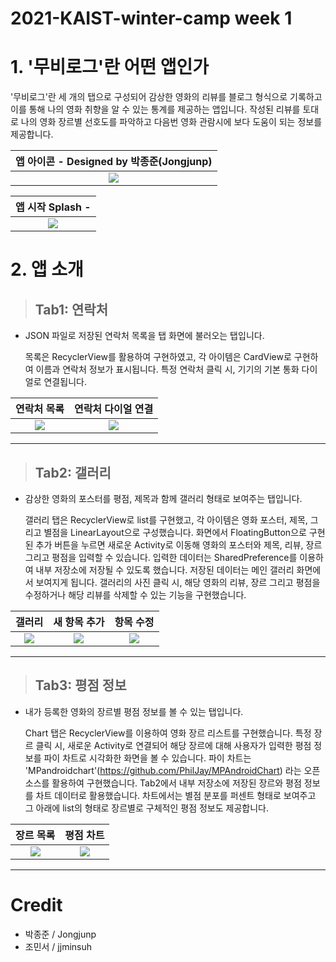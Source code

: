 # 2021-KAIST-winter-camp week 1

# 1. '무비로그'란 어떤 앱인가
 '무비로그'란 세 개의 탭으로 구성되어 감상한 영화의 리뷰를 블로그 형식으로 기록하고 이를 통해 나의 영화 취향을 알 수 있는 통계를 제공하는 앱입니다. 작성된 리뷰를 토대로 나의 영화 장르별 선호도를 파악하고 다음번 영화 관람시에 보다 도움이 되는 정보를 제공합니다.

|앱 아이콘 - Designed by 박종준(Jongjunp)|
|:-:|
|![](https://github.com/Jongjunp/2021-KAIST-winter-camp/blob/main/Camera%20Roll/Screenshot_20220104-140801_One%20UI%20Home1.jpg)|



|앱 시작 Splash - |
|:-:|
|![](https://github.com/Jongjunp/2021-KAIST-winter-camp/blob/main/Camera%20Roll/Screenshot_20220104-140752.jpg)|
 
# 2. 앱 소개
 > ## Tab1: 연락처
   - JSON 파일로 저장된 연락처 목록을 탭 화면에 불러오는 탭입니다. 
     
     
     
     목록은 RecyclerView를 활용하여 구현하였고, 각 아이템은 CardView로 구현하여 이름과 연락처 정보가 표시됩니다. 특정 연락처 클릭 시, 기기의 기본 통화 다이얼로 연결됩니다. 

   |연락처 목록|연락처 다이얼 연결|
   |:-:|:-:|
   |![](https://github.com/Jongjunp/2021-KAIST-winter-camp/blob/main/Camera%20Roll/Screenshots/Screenshot_20220104-122426.jpg)|![](https://github.com/Jongjunp/2021-KAIST-winter-camp/blob/main/Camera%20Roll/Screenshots/Screenshot_20220104-122452_Phone.jpg)|
 
  ---------------------------
 > ## Tab2: 갤러리
  - 감상한 영화의 포스터를 평점, 제목과 함께 갤러리 형태로 보여주는 탭입니다.
  
  
  
    갤러리 탭은 RecyclerView로 list를 구현했고, 각 아이템은 영화 포스터, 제목, 그리고 별점을 LinearLayout으로 구성했습니다. 화면에서 FloatingButton으로 구현된 추가 버튼을 누르면 새로운 Activity로 이동해 영화의 포스터와 제목, 리뷰, 장르 그리고 평점을 입력할 수 있습니다. 입력한 데이터는 SharedPreference를 이용하여 내부 저장소에 저장될 수 있도록 했습니다. 저장된 데이터는 메인 갤러리 화면에서 보여지게 됩니다. 갤러리의 사진 클릭 시, 해당 영화의 리뷰, 장르 그리고 평점을 수정하거나 해당 리뷰를 삭제할 수 있는 기능을 구현했습니다.


   |갤러리|새 항목 추가|항목 수정|
   |:-:|:-:|:-:|
   |![](https://github.com/Jongjunp/2021-KAIST-winter-camp/blob/main/Camera%20Roll/Screenshots/Screenshot_20220104-122500.jpg)|![](https://github.com/Jongjunp/2021-KAIST-winter-camp/blob/main/Camera%20Roll/Screenshots/Screenshot_20220104-122508.jpg)|![](https://github.com/Jongjunp/2021-KAIST-winter-camp/blob/main/Camera%20Roll/Screenshots/Screenshot_20220104-122519.jpg)|
----------------------------
>## Tab3: 평점 정보
 - 내가 등록한 영화의 장르별 평점 정보를 볼 수 있는 탭입니다.
 
 
 
   Chart 탭은 RecyclerView를 이용하여 영화 장르 리스트를 구현했습니다. 특정 장르 클릭 시, 새로운 Activity로 연결되어 해당 장르에 대해 사용자가 입력한 평점 정보를 파이 차트로 시각화한 화면을 볼 수 있습니다. 파이 차트는 'MPandroidchart'(https://github.com/PhilJay/MPAndroidChart) 라는 오픈소스를 활용하여 구현했습니다. Tab2에서 내부 저장소에 저장된 장르와 평점 정보를 차트 데이터로 활용했습니다. 차트에서는 별점 분포를 퍼센트 형태로 보여주고 그 아래에 list의 형태로 장르별로 구체적인 평점 정보도 제공합니다.



  |장르 목록|평점 차트|
  |:-:|:-:|
  |![](https://github.com/Jongjunp/2021-KAIST-winter-camp/blob/main/Camera%20Roll/Screenshots/Screenshot_20220104-122529.jpg)|![](https://github.com/Jongjunp/2021-KAIST-winter-camp/blob/main/Camera%20Roll/Screenshots/Screenshot_20220104-122540.jpg)|
----------------------------- 
# Credit
- 박종준 / Jongjunp
- 조민서 / jjminsuh
